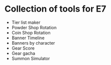 # Collection of tools for E7
- Tier list maker
- Powder Shop Rotation
- Coin Shop Rotation
- Banner Timeline
- Banners by character
- Gear Score
- Gear gacha
- Summon Simulator
